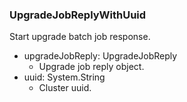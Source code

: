 ### UpgradeJobReplyWithUuid
Start upgrade batch job response.

- upgradeJobReply: UpgradeJobReply
  - Upgrade job reply object.
- uuid: System.String
  - Cluster uuid.
